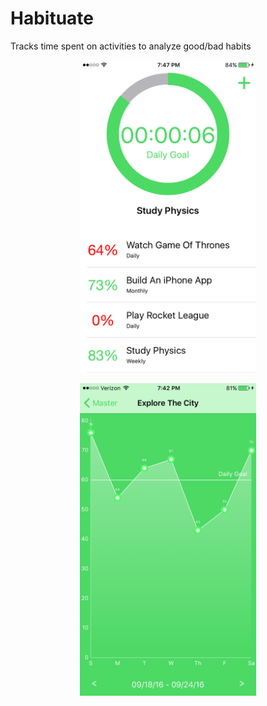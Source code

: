 # Habituate
Tracks time spent on activities to analyze good/bad habits


<p align="center">
  <img width="281.25" height="500" src="https://github.com/mahkeeoh/Habituate/blob/master/Habituate/Assets.xcassets/Habituate_Screenshot_Web_1080x1920.imageset/Habituate_Screenshot_Web_1080x1920.jpg">
</p>


<p>
</p>
<p>
</p>
<p>
</p>


<p align="center">
  <img width="281.25" height="500" src="https://github.com/mahkeeoh/Habituate/blob/master/Habituate/Assets.xcassets/Screenshot%20Graph.imageset/Screenshot%20Graph.png">
</p>
